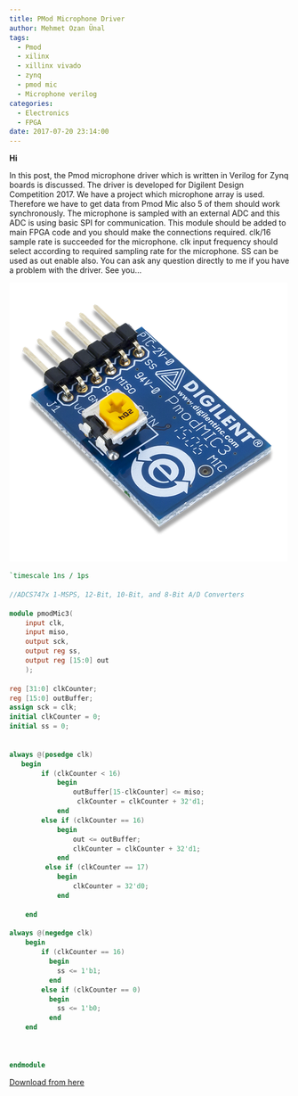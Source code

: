 ```yaml
---
title: PMod Microphone Driver
author: Mehmet Ozan Ünal
tags:
  - Pmod
  - xilinx
  - xillinx vivado
  - zynq
  - pmod mic
  - Microphone verilog
categories:
  - Electronics
  - FPGA
date: 2017-07-20 23:14:00
---
```


**Hi**

In this post, the Pmod microphone driver which is written in Verilog for Zynq
boards is discussed. The driver is developed for Digilent Design
Competition 2017. We have a project which microphone array is used. Therefore we
have to get data from Pmod Mic also 5 of them should work synchronously. The
microphone is sampled with an external ADC and this ADC is using basic SPI for
communication. This module should be added to main FPGA code and you should make
the connections required. clk/16 sample rate is succeeded for the microphone.
clk input frequency should select according to required sampling rate for the
microphone. SS can be used as out enable also. You can ask any question directly
to me if you have a problem with the driver. See you...

![pmod mic](/images/pasted-0.png)

```verilog
`timescale 1ns / 1ps

//ADCS747x 1-MSPS, 12-Bit, 10-Bit, and 8-Bit A/D Converters

module pmodMic3(
    input clk,
    input miso,
    output sck,
    output reg ss,
    output reg [15:0] out
    );
    
reg [31:0] clkCounter;
reg [15:0] outBuffer;
assign sck = clk;
initial clkCounter = 0;
initial ss = 0;


always @(posedge clk)
   begin
        if (clkCounter < 16)
            begin
                outBuffer[15-clkCounter] <= miso;
                 clkCounter = clkCounter + 32'd1;
            end
        else if (clkCounter == 16)
            begin
                out <= outBuffer;
                clkCounter = clkCounter + 32'd1;
            end
         else if (clkCounter == 17)
            begin
                clkCounter = 32'd0;
            end

    end
        
always @(negedge clk)
    begin
        if (clkCounter == 16)
          begin
            ss <= 1'b1;
          end
        else if (clkCounter == 0)
          begin
            ss <= 1'b0;
          end
    end 
    

 
endmodule
```

[Download from here](https://github.com/mozanunal/PmodMIC3_Driver)
